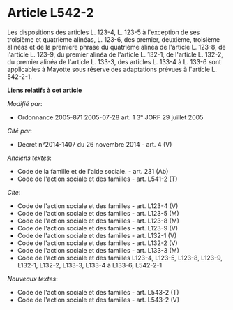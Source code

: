 # Article L542-2

Les dispositions des articles L. 123-4, L. 123-5 à l'exception de ses troisième et quatrième alinéas, L. 123-6, des premier,
deuxième, troisième alinéas et de la première phrase du quatrième alinéa de l'article L. 123-8, de l'article L. 123-9, du
premier alinéa de l'article L. 132-1, de l'article L. 132-2, du premier alinéa de l'article L. 133-3, des articles L. 133-4 à
L. 133-6 sont applicables à Mayotte sous réserve des adaptations prévues à l'article L. 542-2-1.

**Liens relatifs à cet article**

_Modifié par_:

  - Ordonnance 2005-871 2005-07-28 art. 1 3° JORF 29 juillet 2005

_Cité par_:

  - Décret n°2014-1407 du 26 novembre 2014 - art. 4 (V)

_Anciens textes_:

  - Code de la famille et de l'aide sociale. - art. 231 (Ab)
  - Code de l'action sociale et des familles - art. L541-2 (T)

_Cite_:

  - Code de l'action sociale et des familles - art. L123-4 (V)
  - Code de l'action sociale et des familles - art. L123-5 (M)
  - Code de l'action sociale et des familles - art. L123-8 (M)
  - Code de l'action sociale et des familles - art. L123-9 (V)
  - Code de l'action sociale et des familles - art. L132-1 (V)
  - Code de l'action sociale et des familles - art. L132-2 (V)
  - Code de l'action sociale et des familles - art. L133-3 (M)
  - Code de l'action sociale et des familles L123-4, L123-5, L123-8, L123-9, L132-1, L132-2, L133-3, L133-4 à L133-6, L542-2-1

_Nouveaux textes_:

  - Code de l'action sociale et des familles - art. L543-2 (T)
  - Code de l'action sociale et des familles - art. L543-2 (V)

